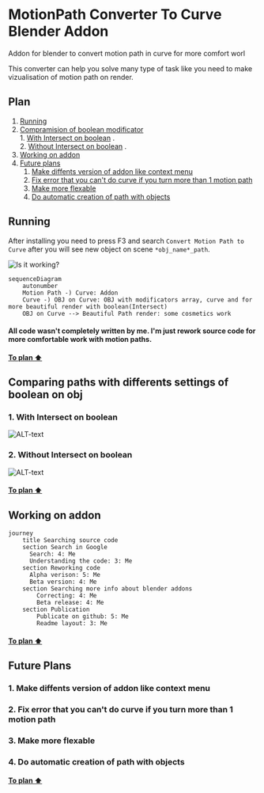 # MotionPath Converter To Curve Blender Addon
Addon for blender to convert motion path in curve for more comfort worl

This converter can help you solve many type of task like you need to make vizualisation of motion path on render. 

## Plan

1.    [Running](https://github.com/XRenso/MotionPathConverterBlender#running)
2.    [Compramision of boolean modificator](https://github.com/XRenso/MotionPathConverterBlender#comparing-paths-with-differents-settings-of-boolean-on-obj)   
    1.    [With Intersect on boolean](https://github.com/XRenso/MotionPathConverterBlender#1-with-intersect-on-boolean)
    .    
    2.    [Without Intersect on boolean](https://github.com/XRenso/MotionPathConverterBlender#2-without-intersect-on-boolean)
    .
3.  [Working on addon](https://github.com/XRenso/MotionPathConverterBlender#working-on-addon)
4.  [Future plans](https://github.com/XRenso/MotionPathConverterBlender#future-plans)
    1.    [Make diffents version of addon like context menu](https://github.com/XRenso/MotionPathConverterBlender#1-make-diffents-version-of-addon-like-context-menu)
    2.    [Fix error that you can't do curve if you turn more than 1 motion path](https://github.com/XRenso/MotionPathConverterBlender#2-fix-error-that-you-cant-do-curve-if-you-turn-more-than-1-motion-path)
    3.    [Make more flexable](https://github.com/XRenso/MotionPathConverterBlender#3-make-more-flexable)
    4.    [Do automatic creation of path with objects](https://github.com/XRenso/MotionPathConverterBlender#4-do-automatic-creation-of-path-with-objects)





## Running
After installing you need to press F3 and search `Convert Motion Path to Curve` after you will see new object on scene `*obj_name*_path`.


![Is it working?](https://media1.giphy.com/media/9N1Gx7u0od3Tli0K66/giphy.gif?cid=790b7611034876555271d88253d5dbbcdf86cb1e406f2387&rid=giphy.gif&ct=g "Example")



```mermaid
sequenceDiagram
    autonumber
    Motion Path -) Curve: Addon
    Curve -) OBJ on Curve: OBJ with modificators array, curve and for more beautiful render with boolean(Intersect)
    OBJ on Curve --> Beautiful Path render: some cosmetics work
```


#### All code wasn't completely written by me. I'm just rework source code for more comfortable work with motion paths.

#### [To plan :arrow_up:](https://github.com/XRenso/MotionPathConverterBlender#plan)

## Comparing paths with differents settings of boolean on obj
### 1. With Intersect on boolean
![ALT-text](https://media3.giphy.com/media/TmsHZfdWiTT6hbwjbB/giphy.gif?cid=790b7611b39ea65baaaf68aeb7239bf3ebe85a101ad494cc&rid=giphy.gif&ct=g "With Intersect on boolean")

### 2. Without Intersect on boolean
![ALT-text](https://media3.giphy.com/media/4KVuHleCADz3nj5Kfd/giphy.gif?cid=790b761120d504ae7b95a01e81e62850559e950c2e649e5b&rid=giphy.gif&ct=g "Without Intersect on boolean")

#### [To plan :arrow_up:](https://github.com/XRenso/MotionPathConverterBlender#plan)

## Working on addon

```mermaid
journey
    title Searching source code
    section Search in Google
      Search: 4: Me
      Understanding the code: 3: Me
    section Reworking code
      Alpha verison: 5: Me
      Beta version: 4: Me
    section Searching more info about blender addons
        Correcting: 4: Me
        Beta release: 4: Me
    section Publication
        Publicate on github: 5: Me
        Readme layout: 3: Me

```
#### [To plan :arrow_up:](https://github.com/XRenso/MotionPathConverterBlender#plan)

## Future Plans

### 1. Make diffents version of addon like context menu
### 2. Fix error that you can't do curve if you turn more than 1 motion path
### 3. Make more flexable
### 4. Do automatic creation of path with objects

#### [To plan :arrow_up:](https://github.com/XRenso/MotionPathConverterBlender#plan)
